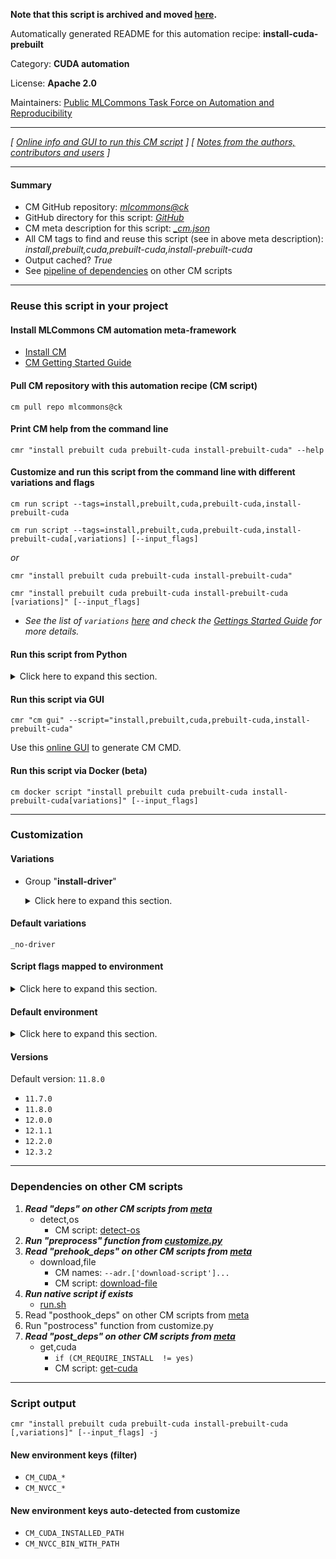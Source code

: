 **Note that this script is archived and moved [here](https://github.com/mlcommons/cm4mlops/tree/main/script/install-cuda-prebuilt).**



Automatically generated README for this automation recipe: **install-cuda-prebuilt**

Category: **CUDA automation**

License: **Apache 2.0**

Maintainers: [Public MLCommons Task Force on Automation and Reproducibility](https://github.com/mlcommons/ck/blob/master/docs/taskforce.md)

---
*[ [Online info and GUI to run this CM script](https://access.cknowledge.org/playground/?action=scripts&name=install-cuda-prebuilt,14eadcd42ba340c3) ] [ [Notes from the authors, contributors and users](README-extra.md) ]*

---
#### Summary

* CM GitHub repository: *[mlcommons@ck](https://github.com/mlcommons/ck/tree/dev/cm-mlops)*
* GitHub directory for this script: *[GitHub](https://github.com/mlcommons/ck/tree/dev/cm-mlops/script/install-cuda-prebuilt)*
* CM meta description for this script: *[_cm.json](_cm.json)*
* All CM tags to find and reuse this script (see in above meta description): *install,prebuilt,cuda,prebuilt-cuda,install-prebuilt-cuda*
* Output cached? *True*
* See [pipeline of dependencies](#dependencies-on-other-cm-scripts) on other CM scripts


---
### Reuse this script in your project

#### Install MLCommons CM automation meta-framework

* [Install CM](https://access.cknowledge.org/playground/?action=install)
* [CM Getting Started Guide](https://github.com/mlcommons/ck/blob/master/docs/getting-started.md)

#### Pull CM repository with this automation recipe (CM script)

```cm pull repo mlcommons@ck```

#### Print CM help from the command line

````cmr "install prebuilt cuda prebuilt-cuda install-prebuilt-cuda" --help````

#### Customize and run this script from the command line with different variations and flags

`cm run script --tags=install,prebuilt,cuda,prebuilt-cuda,install-prebuilt-cuda`

`cm run script --tags=install,prebuilt,cuda,prebuilt-cuda,install-prebuilt-cuda[,variations] [--input_flags]`

*or*

`cmr "install prebuilt cuda prebuilt-cuda install-prebuilt-cuda"`

`cmr "install prebuilt cuda prebuilt-cuda install-prebuilt-cuda [variations]" [--input_flags]`


* *See the list of `variations` [here](#variations) and check the [Gettings Started Guide](https://github.com/mlcommons/ck/blob/dev/docs/getting-started.md) for more details.*

#### Run this script from Python

<details>
<summary>Click here to expand this section.</summary>

```python

import cmind

r = cmind.access({'action':'run'
                  'automation':'script',
                  'tags':'install,prebuilt,cuda,prebuilt-cuda,install-prebuilt-cuda'
                  'out':'con',
                  ...
                  (other input keys for this script)
                  ...
                 })

if r['return']>0:
    print (r['error'])

```

</details>


#### Run this script via GUI

```cmr "cm gui" --script="install,prebuilt,cuda,prebuilt-cuda,install-prebuilt-cuda"```

Use this [online GUI](https://cKnowledge.org/cm-gui/?tags=install,prebuilt,cuda,prebuilt-cuda,install-prebuilt-cuda) to generate CM CMD.

#### Run this script via Docker (beta)

`cm docker script "install prebuilt cuda prebuilt-cuda install-prebuilt-cuda[variations]" [--input_flags]`

___
### Customization


#### Variations

  * Group "**install-driver**"
    <details>
    <summary>Click here to expand this section.</summary>

    * `_driver`
      - Environment variables:
        - *CM_CUDA_INSTALL_DRIVER*: `yes`
      - Workflow:
    * **`_no-driver`** (default)
      - Environment variables:
        - *CM_CUDA_INSTALL_DRIVER*: `no`
      - Workflow:

    </details>


#### Default variations

`_no-driver`

#### Script flags mapped to environment
<details>
<summary>Click here to expand this section.</summary>

* `--local_run_file_path=value`  &rarr;  `CUDA_RUN_FILE_LOCAL_PATH=value`

**Above CLI flags can be used in the Python CM API as follows:**

```python
r=cm.access({... , "local_run_file_path":...}
```

</details>

#### Default environment

<details>
<summary>Click here to expand this section.</summary>

These keys can be updated via `--env.KEY=VALUE` or `env` dictionary in `@input.json` or using script flags.

* CM_SUDO: `sudo`

</details>

#### Versions
Default version: `11.8.0`

* `11.7.0`
* `11.8.0`
* `12.0.0`
* `12.1.1`
* `12.2.0`
* `12.3.2`
___
### Dependencies on other CM scripts


  1. ***Read "deps" on other CM scripts from [meta](https://github.com/mlcommons/ck/tree/dev/cm-mlops/script/install-cuda-prebuilt/_cm.json)***
     * detect,os
       - CM script: [detect-os](https://github.com/mlcommons/ck/tree/master/cm-mlops/script/detect-os)
  1. ***Run "preprocess" function from [customize.py](https://github.com/mlcommons/ck/tree/dev/cm-mlops/script/install-cuda-prebuilt/customize.py)***
  1. ***Read "prehook_deps" on other CM scripts from [meta](https://github.com/mlcommons/ck/tree/dev/cm-mlops/script/install-cuda-prebuilt/_cm.json)***
     * download,file
       * CM names: `--adr.['download-script']...`
       - CM script: [download-file](https://github.com/mlcommons/ck/tree/master/cm-mlops/script/download-file)
  1. ***Run native script if exists***
     * [run.sh](https://github.com/mlcommons/ck/tree/dev/cm-mlops/script/install-cuda-prebuilt/run.sh)
  1. Read "posthook_deps" on other CM scripts from [meta](https://github.com/mlcommons/ck/tree/dev/cm-mlops/script/install-cuda-prebuilt/_cm.json)
  1. Run "postrocess" function from customize.py
  1. ***Read "post_deps" on other CM scripts from [meta](https://github.com/mlcommons/ck/tree/dev/cm-mlops/script/install-cuda-prebuilt/_cm.json)***
     * get,cuda
       * `if (CM_REQUIRE_INSTALL  != yes)`
       - CM script: [get-cuda](https://github.com/mlcommons/ck/tree/master/cm-mlops/script/get-cuda)

___
### Script output
`cmr "install prebuilt cuda prebuilt-cuda install-prebuilt-cuda [,variations]" [--input_flags] -j`
#### New environment keys (filter)

* `CM_CUDA_*`
* `CM_NVCC_*`
#### New environment keys auto-detected from customize

* `CM_CUDA_INSTALLED_PATH`
* `CM_NVCC_BIN_WITH_PATH`